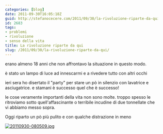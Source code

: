 ```yaml
---
categories: [blog]
date: 2011-09-30T16:05:18Z
guid: http://stefanocecere.com/2011/09/30/la-rivoluzione-riparte-da-qui/
id: 2683
tags:
- problemi
- rivoluzione
- senso della vita
title: La rivoluzione riparte da qui
slug: /2011/09/30/la-rivoluzione-riparte-da-qui/
---
```


erano almeno 18 anni che non affrontavo la situazione in questo modo.
  
è stato un lampo di luce ad innescarmi e a rivedere tutto con altri occhi

ieri sera ho disertato il "party" per stare un pò in silenzio con lavatrice e asciugatrice. e stamani è successo quel che è successo!

le cose veramente importanti della vita non sono molte. troppo spesso le ritroviamo sotto quell'affascinante o terribile incudine di due tonnellate che vi abbiamo messo sopra.

Oggi riparto un pò più pulito e con qualche distrazione in meno

[<img src="http://stefanocecere.com/wp-content/uploads/sites/3/2011/09/20110930-080509.jpg" alt="20110930-080509.jpg" class="alignnone size-full" />](http://stefanocecere.com/wp-content/uploads/sites/3/2011/09/20110930-080509.jpg)